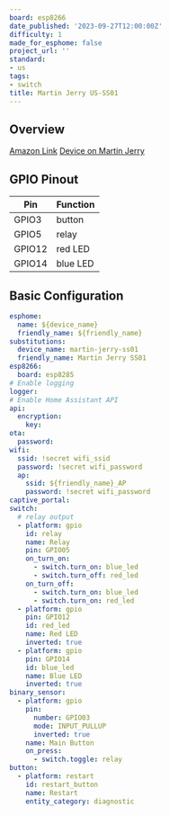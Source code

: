 ```yaml
---
board: esp8266
date_published: '2023-09-27T12:00:00Z'
difficulty: 1
made_for_esphome: false
project_url: ''
standard:
- us
tags:
- switch
title: Martin Jerry US-SS01
---
```


## Overview

[Amazon Link](https://amzn.to/3RAaQhx)
[Device on Martin Jerry](https://www.martinjerry.com/us-ss01-support)

## GPIO Pinout

| Pin   | Function |
| ----- | -------- |
| GPIO3 | button |
| GPIO5 | relay  |
| GPIO12 | red LED  |
| GPIO14 | blue LED |

## Basic Configuration

```yaml
esphome:
  name: ${device_name}
  friendly_name: ${friendly_name}
substitutions:
  device_name: martin-jerry-ss01
  friendly_name: Martin Jerry SS01
esp8266:
  board: esp8285
# Enable logging
logger:
# Enable Home Assistant API
api:
  encryption:
    key:
ota:
  password:
wifi:
  ssid: !secret wifi_ssid
  password: !secret wifi_password
  ap:
    ssid: ${friendly_name}_AP
    password: !secret wifi_password
captive_portal:
switch:
  # relay output
  - platform: gpio
    id: relay
    name: Relay
    pin: GPIO05
    on_turn_on:
      - switch.turn_on: blue_led
      - switch.turn_off: red_led
    on_turn_off:
      - switch.turn_on: blue_led
      - switch.turn_on: red_led
  - platform: gpio
    pin: GPIO12
    id: red_led
    name: Red LED
    inverted: true
  - platform: gpio
    pin: GPIO14
    id: blue_led
    name: Blue LED
    inverted: true
binary_sensor:
  - platform: gpio
    pin:
      number: GPIO03
      mode: INPUT_PULLUP
      inverted: true
    name: Main Button
    on_press:
      - switch.toggle: relay
button:
  - platform: restart
    id: restart_button
    name: Restart
    entity_category: diagnostic
```